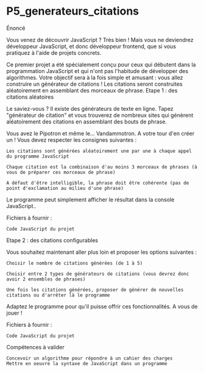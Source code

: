 # P5_generateurs_citations


Énoncé

Vous venez de découvrir JavaScript ? Très bien ! Mais vous ne deviendrez développeur JavaScript, et donc développeur frontend, que si vous pratiquez à l'aide de projets concrets.

Ce premier projet a été spécialement conçu pour ceux qui débutent dans la programmation JavaScript et qui n'ont pas l'habitude de développer des algorithmes. Votre objectif sera à la fois simple et amusant : vous allez construire un générateur de citations ! Les citations seront construites aléatoirement en assemblant des morceaux de phrase.
Etape 1 : des citations aléatoires

Le saviez-vous ? Il existe des générateurs de texte en ligne. Tapez "générateur de citation" et vous trouverez de nombreux sites qui génèrent aléatoirement des citations en assemblant des bouts de phrase.

Vous avez le Pipotron et même le... Vandammotron. A votre tour d'en créer un ! Vous devez respecter les consignes suivantes :

    Les citations sont générées aléatoirement une par une à chaque appel du programme JavaScript

    Chaque citation est la combinaison d'au moins 3 morceaux de phrases (à vous de préparer ces morceaux de phrase)

    A défaut d'être intelligible, la phrase doit être cohérente (pas de point d'exclamation au milieu d'une phrase)

Le programme peut simplement afficher le résultat dans la console JavaScript..

Fichiers à fournir :

    Code JavaScript du projet

Etape 2 : des citations configurables

Vous souhaitez maintenant aller plus loin et proposer les options suivantes :

    Choisir le nombre de citations générées (de 1 à 5)

    Choisir entre 2 types de générateurs de citations (vous devrez donc avoir 2 ensembles de phrases)

    Une fois les citations générées, proposer de générer de nouvelles citations ou d'arrêter là le programme

Adaptez le programme pour qu'il puisse offrir ces fonctionnalités. A vous de jouer !

Fichiers à fournir :

    Code JavaScript du projet

 
Compétences à valider

    Concevoir un algorithme pour répondre à un cahier des charges
    Mettre en oeuvre la syntaxe de JavaScript dans un programme

